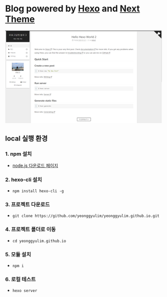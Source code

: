 # Blog powered by [Hexo](https://hexo.io/) and [Next Theme](https://theme-next.org/)

![image](image.png)

## local 실행 환경

### 1. npm 설치
* [node.js 다운로드 페이지](https://nodejs.org/en/)

### 2. hexo-cli 설치
* `npm install hexo-cli -g`

### 3. 프로젝트 다운로드
* `git clone https://github.com/yeonggyulim/yeonggyulim.github.io.git`

### 4. 프로젝트 폴더로 이동
* `cd yeonggyulim.github.io`

### 5. 모듈 설치 
* `npm i`

### 6. 로컬 테스트
* `hexo server`

